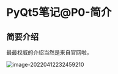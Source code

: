 # PyQt5笔记@P0-简介

##  简要介绍
最最权威的介绍当然是来自官网啦，

![image-20220412232459210](https://cdn.jsdelivr.net/gh/juneral/learn_python@main/PyQt5/P0-%E7%AE%80%E4%BB%8B/%E5%AE%98%E7%BD%91%E4%BB%8B%E7%BB%8D%E6%88%AA%E5%9B%BE.png)




